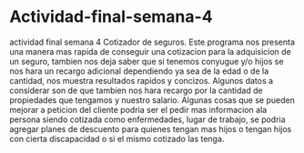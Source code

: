 # Actividad-final-semana-4
actividad final semana 4
Cotizador de seguros.
Este programa nos presenta una manera mas rapida de conseguir una cotizacion para la adquisicion de un seguro, tambien nos deja saber que si tenemos conyugue y/o hijos se nos hara un recargo adicional dependiendo ya sea de la edad o de la cantidad, nos muestra resultados rapidos y concizos.
Algunos datos a considerar son de que tambien nos hara recargo por la cantidad de propiedades que tengamos y nuestro salario.
Algunas cosas que se pueden mejorar a peticion del cliente podria ser el pedir mas informacion ala persona siendo cotizada como enfermedades, lugar de trabajo, se podria agregar planes de descuento para quienes tengan mas hijos o tengan hijos con cierta discapacidad o si el mismo cotizado las tenga.

